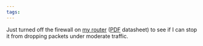 ```yaml
---
tags: 
---
```


Just turned off the firewall on [my router](ftp://ftp.dlink.eu/datasheets/DSL-2740B.pdf) ([PDF](/wiki/PDF) datasheet) to see if I can stop it from dropping packets under moderate traffic.
